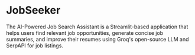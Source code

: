 # JobSeeker
The AI-Powered Job Search Assistant is a Streamlit-based application that helps users find relevant job opportunities, generate concise job summaries, and improve their resumes using Groq's open-source LLM and SerpAPI for job listings.
